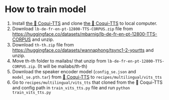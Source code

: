 # How to train model

1. Install [the 🐸 Coqui-TTS](https://github.com/coqui-ai/TTS) and clone [the 🐸 Coqui-TTS](https://github.com/coqui-ai/TTS) to local computer.
2. Download ```lb-de-fr-en-pt-12800-TTS-CORPUS.zip``` file from https://huggingface.co/datasets/mbarnig/lb-de-fr-en-pt-12800-TTS-CORPUS and unzip.
3. Download ```th-th.zip``` file from https://huggingface.co/datasets/wannaphong/tsync1-2-yourtts and unzip.
4. Move th-th folder to mailabs/ that unzip from ```lb-de-fr-en-pt-12800-TTS-CORPUS.zip```. (It will be mailabs/th-th)
5. Download the speaker encoder model (```config_se.json``` and ```model_se.pth.tar```) from [🐸 Coqui-TTS](https://github.com/coqui-ai/TTS/releases/tag/speaker_encoder_model) to ```recipes/multilingual/vits_tts```
6. Go to ```recipes/multilingual/vits_tts``` that cloned from the 🐸 Coqui-TTS and config path in ```train_vits_tts.py``` file and run ```python train_vits_tts.py```